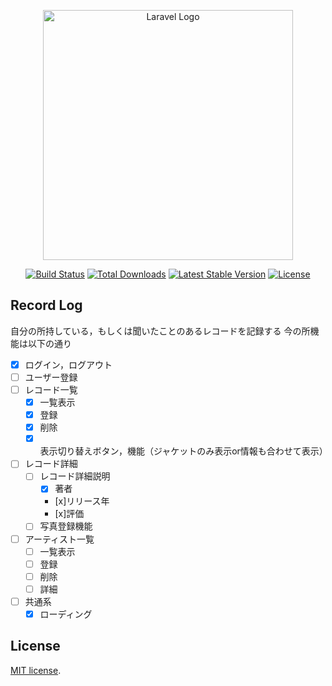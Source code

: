 <p align="center"><a href="https://laravel.com" target="_blank"><img src="https://raw.githubusercontent.com/laravel/art/master/logo-lockup/5%20SVG/2%20CMYK/1%20Full%20Color/laravel-logolockup-cmyk-red.svg" width="400" alt="Laravel Logo"></a></p>

<p align="center">
<a href="https://github.com/laravel/framework/actions"><img src="https://github.com/laravel/framework/workflows/tests/badge.svg" alt="Build Status"></a>
<a href="https://packagist.org/packages/laravel/framework"><img src="https://img.shields.io/packagist/dt/laravel/framework" alt="Total Downloads"></a>
<a href="https://packagist.org/packages/laravel/framework"><img src="https://img.shields.io/packagist/v/laravel/framework" alt="Latest Stable Version"></a>
<a href="https://packagist.org/packages/laravel/framework"><img src="https://img.shields.io/packagist/l/laravel/framework" alt="License"></a>
</p>

## Record Log

自分の所持している，もしくは聞いたことのあるレコードを記録する
今の所機能は以下の通り
- [x] ログイン，ログアウト
- [ ] ユーザー登録
- [ ] レコード一覧
    - [x] 一覧表示
    - [x] 登録
    - [x] 削除
    - [x] 表示切り替えボタン，機能（ジャケットのみ表示or情報も合わせて表示）
- [ ] レコード詳細
    - [ ] レコード詳細説明
        - [x] 著者
        - [x]リリース年
        - [x]評価
    - [ ] 写真登録機能
- [ ] アーティスト一覧
    - [ ] 一覧表示
    - [ ] 登録
    - [ ] 削除
    - [ ] 詳細
- [ ] 共通系
    - [x] ローディング

## License

 [MIT license](https://opensource.org/licenses/MIT).
